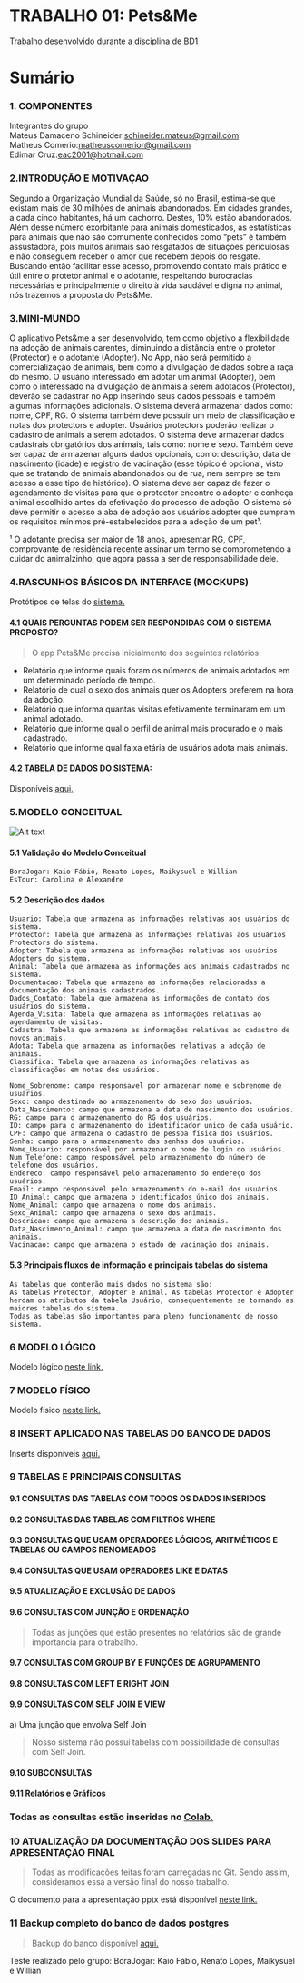 # TRABALHO 01:  Pets&Me
Trabalho desenvolvido durante a disciplina de BD1

# Sumário

### 1. COMPONENTES<br>
Integrantes do grupo<br>
Mateus Damaceno Schineider:schineider.mateus@gmail.com<br>
Matheus Comerio:matheuscomerior@gmail.com<br>
Edimar Cruz:eac2001@hotmail.com<br>

### 2.INTRODUÇÃO E MOTIVAÇAO<br>

Segundo a Organização Mundial da Saúde, só no Brasil, estima-se que existam mais de 30 milhões de animais abandonados. Em cidades grandes, a cada cinco habitantes, há um cachorro. Destes, 10% estão abandonados.
Além desse número exorbitante para animais domesticados, as estatísticas para animais que não são comumente conhecidos como “pets” é também assustadora, pois muitos animais são resgatados de situações periculosas e não conseguem receber o amor que recebem depois do resgate. 
Buscando então facilitar esse acesso, promovendo contato mais prático e útil entre o protetor animal e o adotante, respeitando burocracias necessárias e principalmente o direito à vida saudável e digna no animal, nós trazemos a proposta do Pets&Me.

 

### 3.MINI-MUNDO<br>

O aplicativo Pets&me a ser desenvolvido, tem como objetivo a flexibilidade na adoção de animais carentes, diminuindo a distância entre o protetor (Protector) e o adotante (Adopter). No App, não será permitido a comercialização de animais, bem como a divulgação de dados sobre a raça do mesmo. O usuário interessado em adotar um animal (Adopter), bem como o interessado na divulgação de animais a serem adotados (Protector), deverão se cadastrar no App inserindo seus dados pessoais e também algumas informações adicionais. O sistema deverá armazenar dados como: nome, CPF, RG. O sistema também deve possuir um meio de classificação e notas dos protectors e adopter. Usuários protectors poderão realizar o cadastro de animais a serem adotados. O sistema deve armazenar dados cadastrais obrigatórios dos animais, tais como: nome e sexo. Também deve ser capaz de armazenar alguns dados opcionais, como: descrição, data de nascimento (idade) e registro de vacinação (esse tópico é opcional, visto que se tratando de animais abandonados ou de rua, nem sempre se tem acesso a esse tipo de histórico). O sistema deve ser capaz de fazer o agendamento de visitas para que o protector encontre o adopter e conheça animal escolhido antes da efetivação do processo de adoção. O sistema só deve permitir o acesso a aba de adoção aos usuários adopter que cumpram os requisitos mínimos pré-estabelecidos para a adoção de um pet¹.

¹ O adotante precisa ser maior de 18 anos, apresentar RG, CPF, comprovante de residência recente assinar um termo se comprometendo a cuidar do animalzinho, que agora passa a ser de responsabilidade dele.


### 4.RASCUNHOS BÁSICOS DA INTERFACE (MOCKUPS)<br>

Protótipos de telas do [sistema.](https://github.com/petsme/trabalho_bd1/blob/master/Trab_01_BD_PrototipoTela.pdf)

#### 4.1 QUAIS PERGUNTAS PODEM SER RESPONDIDAS COM O SISTEMA PROPOSTO?
    
> O app Pets&Me precisa inicialmente dos seguintes relatórios:
* Relatório que informe quais foram os números de animais adotados em um determinado período de tempo.
* Relatório de qual o sexo dos animais quer os Adopters preferem na hora da adoção.
* Relatório que informa quantas visitas efetivamente terminaram em um animal adotado.
* Relatório que informe qual o perfil de animal mais procurado e o mais cadastrado.
* Relatório que informe qual faixa etária de usuários adota mais animais.
 
 
#### 4.2 TABELA DE DADOS DO SISTEMA:

Disponíveis [aqui.](https://github.com/petsme/trabalho_bd1/blob/master/BD_01_Table.xlsx)

### 5.MODELO CONCEITUAL<br>
        
![Alt text](https://github.com/petsme/trabalho_bd1/blob/master/Conceitual_Trab.png)
    
    
#### 5.1 Validação do Modelo Conceitual
    BoraJogar: Kaio Fábio, Renato Lopes, Maikysuel e Willian
    EsTour: Carolina e Alexandre

#### 5.2 Descrição dos dados 

    Usuario: Tabela que armazena as informações relativas aos usuários do sistema.
    Protector: Tabela que armazena as informações relativas aos usuários Protectors do sistema.
    Adopter: Tabela que armazena as informações relativas aos usuários Adopters do sistema.
    Animal: Tabela que armazena as informações aos animais cadastrados no sistema.
    Documentacao: Tabela que armazena as informações relacionadas a documentação dos animais cadastrados.
    Dados_Contato: Tabela que armazena as informações de contato dos usuários do sistema.
    Agenda_Visita: Tabela que armazena as informações relativas ao agendamento de visitas.
    Cadastra: Tabela que armazena as informações relativas ao cadastro de novos animais.
    Adota: Tabela que armazena as informações relativas a adoção de animais.
    Classifica: Tabela que armazena as informações relativas as classificações em notas dos usuários.
    
    Nome_Sobrenome: campo responsavel por armazenar nome e sobrenome de usuários.
    Sexo: campo destinado ao armazenamento do sexo dos usuários.
    Data_Nascimento: campo que armazena a data de nascimento dos usuários.
    RG: campo para o armazenamento do RG dos usuários.
    ID: campo para o armazenamento do identificador unico de cada usuário.
    CPF: campo que armazena o cadastro de pessoa física dos usuários.
    Senha: campo para o armazenamento das senhas dos usuários.
    Nome_Usuario: responsável por armazenar o nome de login do usuários.
    Num_Telefone: campo responsável pelo armazenamento do número de telefone dos usuários.
    Endereco: campo responsável pelo armazenamento do endereço dos usuários.
    Email: campo responsável pelo armazenamento do e-mail dos usuários.
    ID_Animal: campo que armazena o identificados único dos animais.
    Nome_Animal: campo que armazena o nome dos animais.
    Sexo_Animal: campo que armazena o sexo dos animais.
    Descricao: campo que armazena a descrição dos animais.
    Data_Nascimento_Animal: campo que armazena a data de nascimento dos animais.
    Vacinacao: campo que armazena o estado de vacinação dos animais.

#### 5.3 Principais fluxos de informação e principais tabelas do sistema     
    As tabelas que conterão mais dados no sistema são:
    As tabelas Protector, Adopter e Animal. As tabelas Protector e Adopter herdam os atributos da tabela Usuário, consequentemente se tornando as maiores tabelas do sistema.
    Todas as tabelas são importantes para pleno funcionamento de nosso sistema.

### 6	MODELO LÓGICO<br>

Modelo lógico [neste link.](https://github.com/petsme/trabalho_bd1/blob/master/L%C3%B3gico_Trab_01.brM3)

### 7	MODELO FÍSICO<br>
     
Modelo físico [neste link.](https://github.com/petsme/trabalho_bd1/blob/master/BD_1_Trab_01_Fisico.txt)
        
### 8	INSERT APLICADO NAS TABELAS DO BANCO DE DADOS<br>

Inserts disponíveis [aqui.](https://github.com/petsme/trabalho_bd1/blob/master/Inserts_TRAB.txt)

### 9	TABELAS E PRINCIPAIS CONSULTAS<br>

#### 9.1	CONSULTAS DAS TABELAS COM TODOS OS DADOS INSERIDOS<br>

#### 9.2	CONSULTAS DAS TABELAS COM FILTROS WHERE<br>

#### 9.3	CONSULTAS QUE USAM OPERADORES LÓGICOS, ARITMÉTICOS E TABELAS OU CAMPOS RENOMEADOS<br>

#### 9.4	CONSULTAS QUE USAM OPERADORES LIKE E DATAS<br>

#### 9.5	ATUALIZAÇÃO E EXCLUSÃO DE DADOS<br>

#### 9.6	CONSULTAS COM JUNÇÃO E ORDENAÇÃO<br>

>Todas as junções que estão presentes no relatórios são de grande importancia para o trabalho.

#### 9.7	CONSULTAS COM GROUP BY E FUNÇÕES DE AGRUPAMENTO<br>

#### 9.8	CONSULTAS COM LEFT E RIGHT JOIN<br>

#### 9.9	CONSULTAS COM SELF JOIN E VIEW<br>
   a) Uma junção que envolva Self Join
   >Nosso sistema não possuí tabelas com possibilidade de consultas com Self Join.     

#### 9.10	SUBCONSULTAS<br>

#### 9.11 Relatórios e Gráficos 

### Todas as consultas estão inseridas no [Colab.](https://colab.research.google.com/drive/1oigAL4WBKmR8cgSVKxWQ0klNnicxdJPb)

### 10	ATUALIZAÇÃO DA DOCUMENTAÇÃO DOS SLIDES PARA APRESENTAÇAO FINAL<br>

>Todas as modificações feitas foram carregadas no Git. Sendo assim, consideramos essa a versão final do nosso trabalho. 

O documento para a apresentação pptx está disponível [neste link.](https://docs.google.com/presentation/d/1gE7Rbw3ziOeAONWsSj34p-UlVDGtnvcvKHJte97wUoM/edit?usp=sharing)

### 11 Backup completo do banco de dados postgres 

>Backup do banco disponível [aqui.](https://github.com/petsme/trabalho_bd1/blob/master/pets_me_backup.sql)

Teste realizado pelo grupo:
 BoraJogar: Kaio Fábio, Renato Lopes, Maikysuel e Willian



